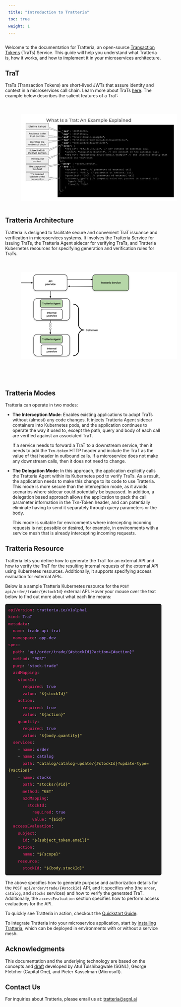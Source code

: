 ```yaml
---
title: "Introduction to Tratteria"
toc: true
weight: 1
---
```


<style>
.doc-image {
    display: block;
    margin: 50px;
    padding: 0;
}
</style>

Welcome to the documentation for Tratteria, an open-source [Transaction Tokens](https://datatracker.ietf.org/doc/draft-ietf-oauth-transaction-tokens/) (TraTs) Service. This guide will help you understand what Tratteria is, how it works, and how to implement it in your microservices architecture.

## TraT

TraTs (Transaction Tokens) are short-lived JWTs that assure identity and context in a microservices call chain. Learn more about TraTs [here](/docs/transaction-token). The example below describes the salient features of a TraT:

<img src="/img/docs/introduction/what_is_a_trat.jpg" alt="What Is a TraT" class="doc-image">

## Tratteria Architecture

Tratteria is designed to facilitate secure and convenient TraT issuance and verification in microservices systems. It involves the Tratteria Service for issuing TraTs, the Tratteria Agent sidecar for verifying TraTs, and Tratteria Kubernetes resources for specifying generation and verification rules for TraTs.

<img src="/img/docs/introduction/tratteria_workflow.svg" alt="Tratteria Workflow" class="doc-image">

<br>

## Tratteria Modes

Tratteria can operate in two modes:

* **The Interception Mode**: Enables existing applications to adopt TraTs without (almost) any code changes. It injects Tratteria Agent sidecar containers into Kubernetes pods, and the application continues to operate the way it used to, except the path, query and body of each call are verified against an associated TraT.

  If a service needs to forward a TraT to a downstream service, then it needs to add the `Txn-token` HTTP header and include the TraT as the value of that header in outbound calls. If a microservice does not make any downstream calls, then it does not need to change.

* **The Delegation Mode**: In this approach, the application explicitly calls the Tratteria Agent within its Kubernetes pod to verify TraTs. As a result, the application needs to make this change to its code to use Tratteria. This mode is more secure than the interception mode, as it avoids scenarios where sidecar could potentially be bypassed. In addition, a delegation based approach allows the application to pack the call parameter information in the Txn-Token header, and can potentially eliminate having to send it separately through query parameters or the body.

  This mode is suitable for environments where intercepting incoming requests is not possible or desired, for example, in environments with a service mesh that is already intercepting incoming requests.

## Tratteria Resource

Tratteria lets you define how to generate the TraT for an external API and how to verify the TraT for the resulting internal requests of the external API using Kubernetes resources. Additionally, it supports specifying access evaluation for external APIs.

Below is a sample Tratteria Kubernetes resource for the `POST api/order/trade/{#stockId}` external API. Hover your mouse over the text below to find out more about what each line means:

<!DOCTYPE html>
<html lang="en">
<head>
<meta charset="UTF-8">
<meta name="viewport" content="width=device-width, initial-scale=1.0">
<style>
.tooltip {
    position: relative;
    display: inline;
    cursor: help;
}
.tooltip .tooltiptext {
    visibility: hidden;
    min-width: 400px;
    max-width: 600px;
    background-color: #555;
    color: #fff;
    text-align: center;
    border-radius: 6px;
    padding: 5px 10px;
    position: absolute;
    z-index: 100;
    left: 0;
    top: 0px;
    transform: translateY(-100%);
    opacity: 0;
    transition: opacity 0.5s, visibility 0.5s;
    white-space: normal;
    word-wrap: break-word;
}
pre {
    background-color: #1e1e1e;
    border: none;
    color: #d4d4d4;
    font-family: 'Courier New', monospace;
    font-size: 15px;
    line-height: 1.5;
    overflow: auto;
    padding: 10px;
    border-radius: 5px;
    width: auto;
    display: block; 
}
.yaml-key {
    color: #f92672;
}
.yaml-value {
    color: #ae81ff;
}
.yaml-string {
    color: #e6db74;
}
</style>
</head>
<body>
<pre>
<code class="yaml"><span class="yaml-key">apiVersion</span>: <span class="yaml-value">tratteria.io/v1alpha1</span>
<span class="yaml-key">kind</span>: <span class="yaml-value">TraT</span>
<span class="yaml-key">metadata</span>:
  <span class="tooltip"><span class="yaml-key">name</span>: <span class="yaml-value">trade-api-trat</span><span class="tooltiptext">The name of the TraT used for this external API. This uniquely identifies the TraT type within the Tratteria system.</span></span>
  <span class="yaml-key">namespace</span>: <span class="yaml-value">app-dev</span>
<span class="yaml-key">spec</span>:
  <span class="tooltip"><span class="yaml-key">path</span>: <span class="yaml-value">"api/order/trade/{#stockId}?action={#action}"</span><span class="tooltiptext">The default URL path, which, together with the method field below, results in this type of TraT being generated or validated. The URL may used by external API services or internal microservices.</span></span>
  <span class="tooltip"><span class="yaml-key">method</span>: <span class="yaml-value">"POST"</span><span class="tooltiptext">The HTTP method for which this TraT resource is defined (see `path` above).</span></span>
  <span class="tooltip"><span class="yaml-key">purp</span>: <span class="yaml-value">"stock-trade"</span><span class="tooltiptext">The purpose of the TraT, which is included in the `purp` field of TraTs of this type.</span></span>
  <span class="tooltip"><span class="yaml-key">azdMapping</span>:
    <span class="yaml-key">stockId</span>:
      <span class="yaml-key">required</span>: <span class="yaml-value">true</span>
      <span class="yaml-key">value</span>: <span class="yaml-string">"${stockId}"</span>
    <span class="yaml-key">action</span>:
      <span class="yaml-key">required</span>: <span class="yaml-value">true</span>
      <span class="yaml-key">value</span>: <span class="yaml-string">"${action}"</span>
    <span class="yaml-key">quantity</span>:
      <span class="yaml-key">required</span>: <span class="yaml-value">true</span>
      <span class="yaml-key">value</span>: <span class="yaml-string">"${body.quantity}"</span><span class="tooltiptext">The immutable context preserved in this TraT and how to construct and verify it.</span></span>
  <span class="tooltip"><span class="yaml-key">services</span>:
    - <span class="yaml-key">name</span>: <span class="yaml-value">order</span>
    - <span class="yaml-key">name</span>: <span class="yaml-value">catalog</span>
      <span class="tooltip"><span class="yaml-key">path</span>: <span class="yaml-string">"catalog/catalog-update/{#stockId}?update-type={#action}"</span><span class="tooltiptext">The catalog service overrides just the path.</span></span>
    - <span class="yaml-key">name</span>: <span class="yaml-value">stocks</span>
      <span class="tooltip"><span class="yaml-key">path</span>: <span class="yaml-string">"stocks/{#id}"</span><span class="tooltiptext">The stocks service overrides the path, method and how it receives information that needs to be verified against the TraT content.</span></span>
      <span class="tooltip"><span class="yaml-key">method</span>: <span class="yaml-string">"GET"</span><span class="tooltiptext">As noted above, the stocks service overrides defaults for the HTTP method.</span></span>
      <span class="tooltip"><span class="yaml-key">azdMapping</span>:
        <span class="yaml-key">stockId</span>:
          <span class="yaml-key">required</span>: <span class="yaml-value">true</span><span class="tooltiptext">As noted above, the stocks service overrides defaults for TraT verification</span></span>
          <span class="yaml-key">value</span>: <span class="yaml-string">"{$id}"</span><span class="tooltiptext">The list of microservice APIs that are invoked while processing this external API. They may use defaults specified above or override them.</span></span>
  <span class="tooltip"><span class="yaml-key">accessEvaluation</span>:
    <span class="yaml-key">subject</span>:
      <span class="yaml-key">id</span>: <span class="yaml-string">"${subject_token.email}"</span>
    <span class="yaml-key">action</span>:
      <span class="yaml-key">name</span>: <span class="yaml-string">"${scope}"</span>
    <span class="yaml-key">resource</span>:
      <span class="yaml-key">stockId</span>: <span class="yaml-string">"${body.stockId}"</span><span class="tooltiptext">Tratteria can call out to an AuthZEN API to evaluate whether execution should proceed. This specifies how to construct the request for access evaluation.</span></span></code>
</pre>

<script>
document.addEventListener('DOMContentLoaded', function() {
    const tooltips = document.querySelectorAll('.tooltip');
    
    function hideAllTooltips() {
        document.querySelectorAll('.tooltip .tooltiptext').forEach(tt => {
            tt.style.visibility = 'hidden';
            tt.style.opacity = '0';
        });
    }

    tooltips.forEach(tooltip => {
        tooltip.addEventListener('mouseover', function(e) {
            e.stopPropagation();

            hideAllTooltips();

            const tooltipText = Array.from(this.children).find(child => child.classList.contains('tooltiptext'));
            if (tooltipText) {
                tooltipText.style.visibility = 'visible';
                tooltipText.style.opacity = '1';
            }
        });

        tooltip.addEventListener('mouseout', function() {
            const tooltipText = Array.from(this.children).find(child => child.classList.contains('tooltiptext'));
            if (tooltipText) {
                tooltipText.style.visibility = 'hidden';
                tooltipText.style.opacity = '0';
            }
        });
    });
});

</script>
</body>
</html>

The above specifies how to generate purpose and authorization details for the `POST api/order/trade/{#stockId}` API, and it specifies who (the `order`, `catalog`, and `stocks` services) and how to verify the generated TraT. Additionally, the `accessEvaluation` section specifies how to perform access evaluations for the API.

To quickly see Tratteria in action, checkout the [Quickstart Guide](/docs/quickstart).

To integrate Tratteria into your microservice application, start by [installing Tratteria](/docs/installation), which can be deployed in environments with or without a service mesh.

## Acknowledgments

This documentation and the underlying technology are based on the concepts and [draft](https://datatracker.ietf.org/doc/draft-ietf-oauth-transaction-tokens/) developed by Atul Tulshibagwale (SGNL), George Fletcher (Capital One), and Pieter Kasselman (Microsoft).

## Contact Us

For inquiries about Tratteria, please email us at: [tratteria@sgnl.ai](mailto:tratteria@sgnl.ai)